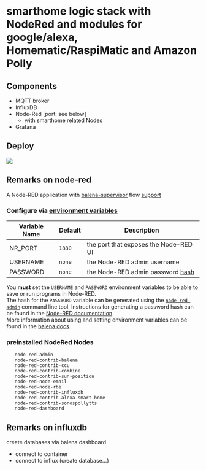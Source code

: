 # smarthome logic stack with NodeRed and modules for google/alexa, Homematic/RaspiMatic and Amazon Polly
## Components
- MQTT broker
- InfluxDB
- Node-Red [port: see below]
    - with smarthome related Nodes
- Grafana


## Deploy
[![](https://www.balena.io/deploy.png)](https://dashboard.balena-cloud.com/deploy)

## Remarks on node-red
A Node-RED application with [balena-supervisor](https://balena.io/docs/reference/supervisor/supervisor-api/) flow [support](https://github.com/balena-io-projects/node-red-contrib-balena)

### Configure via [environment variables](https://balena.io/docs/learn/manage/serv-vars/)
Variable Name | Default | Description
------------ | ------------- | -------------
NR_PORT | `1880` | the port that exposes the Node-RED UI
USERNAME | `none` | the Node-RED admin username
PASSWORD | `none` | the Node-RED admin password [hash](https://nodered.org/docs/security#generating-the-password-hash)

You **must** set the `USERNAME` and `PASSWORD` environment variables to be able to save or run programs in Node-RED.  
The hash for the `PASSWORD` variable can be generated using the [`node-red-admin`](https://nodered.org/docs/node-red-admin)
command line tool. Instructions for generating a password hash can be found in
the [Node-RED documentation](https://nodered.org/docs/security#generating-the-password-hash).  
More information about using and setting environment variables can be found in
the [balena docs](https://balena.io/docs/learn/manage/serv-vars/).


### preinstalled NodeRed Nodes
       node-red-admin 
       node-red-contrib-balena 
       node-red-contrib-ccu 
       node-red-contrib-combine 
       node-red-contrib-sun-position 
       node-red-node-email 
       node-red-node-rbe 
       node-red-contrib-influxdb 
       node-red-contrib-alexa-smart-home 
       node-red-contrib-sonospollytts 
       node-red-dashboard 

## Remarks on influxdb
create databases via balena dashboard
- connect to container
- connect to influx (create database...)

